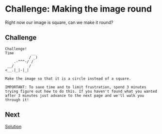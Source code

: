 # Challenge: Making the image round

Right now our image is square, can we make it round?

## Challenge

```
Challenge!  
Time        __
           / _)   
    .-^^^-/ /
 __/       /
<__.|_|-|_|

Make the image so that it is a circle instead of a square.

IMPORTANT: To save time and to limit frustration, spend 3 minutes trying figure out how to do this. If you haven't found what you wanted after 3 minutes just advance to the next page and we'll walk you through it!
```

## Next

[Solution](round_solution.md)